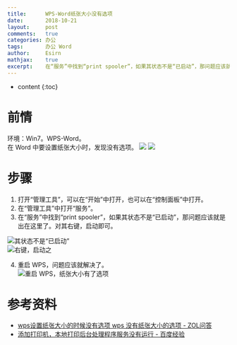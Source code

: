 ```yaml
---
title:		WPS-Word纸张大小没有选项
date:		2018-10-21
layout:		post
comments:	true
categories:	办公
tags:		办公 Word
author:		Esirn
mathjax:	true
excerpt: 	在“服务”中找到“print spooler”，如果其状态不是“已启动”，那问题应该就是出在这里了。
---
```

* content
{:toc}

# 前情  
环境：Win7。WPS-Word。  
在 Word 中要设置纸张大小时，发现没有选项。
![](https://upload-images.jianshu.io/upload_images/11779480-0c71337df83ea679.png?imageMogr2/auto-orient/strip%7CimageView2/2/w/1240)
![](https://upload-images.jianshu.io/upload_images/11779480-be4ef337329020e0.png?imageMogr2/auto-orient/strip%7CimageView2/2/w/1240)

# 步骤
1. 打开“管理工具”，可以在“开始”中打开，也可以在“控制面板”中打开。  
2. 在“管理工具”中打开“服务”。  
3. 在“服务”中找到“print spooler”，如果其状态不是“已启动”，那问题应该就是出在这里了。对其右键，启动即可。  

![其状态不是“已启动”](https://upload-images.jianshu.io/upload_images/11779480-9d8b357559c9a2b8.png?imageMogr2/auto-orient/strip%7CimageView2/2/w/1240)  
![右键，启动之](https://upload-images.jianshu.io/upload_images/11779480-aa912e4186f7b612.png?imageMogr2/auto-orient/strip%7CimageView2/2/w/1240)  

4. 重启 WPS，问题应该就解决了。  
![重启 WPS，纸张大小有了选项](https://upload-images.jianshu.io/upload_images/11779480-760da44e1628a069.png?imageMogr2/auto-orient/strip%7CimageView2/2/w/1240)  

# 参考资料
- [wps设置纸张大小的时候没有选项 wps 没有纸张大小的选项 - ZOL问答](http://ask.zol.com.cn/x/4153955.html)
- [添加打印机，本地打印后台处理程序服务没有运行 - 百度经验](https://jingyan.baidu.com/article/95c9d20d97d04bec4e7561ba.html)

